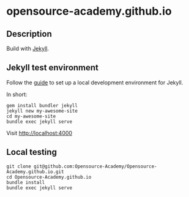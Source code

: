 # opensource-academy.github.io

## Description

Build with [Jekyll](https://jekyllrb.com/).

## Jekyll test environment

Follow the [guide](https://help.github.com/articles/setting-up-your-github-pages-site-locally-with-jekyll/) to set up a local development environment for Jekyll.

In short:
```
gem install bundler jekyll
jekyll new my-awesome-site
cd my-awesome-site
bundle exec jekyll serve
```
Visit [http://localhost:4000](http://localhost:4000)


## Local testing

```
git clone git@github.com:Opensource-Academy/Opensource-Academy.github.io.git
cd Opensource-Academy.github.io
bundle install
bundle exec jekyll serve
```

